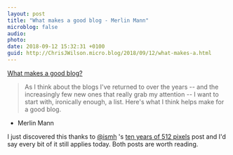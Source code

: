 ```yaml
---
layout: post
title: "What makes a good blog - Merlin Mann"
microblog: false
audio: 
photo: 
date: 2018-09-12 15:32:31 +0100
guid: http://ChrisJWilson.micro.blog/2018/09/12/what-makes-a.html
---
```

[What makes a good blog?](http://www.43folders.com/2008/08/19/good-blogs)
> As I think about the blogs I've returned to over the years -- and the increasingly few new ones that really grab my attention -- I want to start with, ironically enough, a list. Here's what I think helps make for a good blog.
- Merlin Mann

I just discovered this thanks to [@ismh](https://micro.blog/ismh) 's [ten years of 512 pixels](https://512pixels.net/2018/09/10-years-of-512-pixels/) post and I'd say every bit of it still applies today. Both posts are worth reading. 
